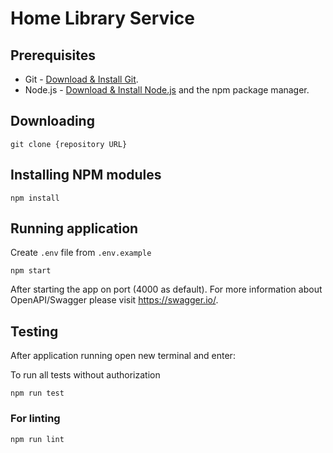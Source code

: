 # Home Library Service

## Prerequisites

- Git - [Download & Install Git](https://git-scm.com/downloads).
- Node.js - [Download & Install Node.js](https://nodejs.org/en/download/) and the npm package manager.

## Downloading

```
git clone {repository URL}
```

## Installing NPM modules

```
npm install
```

## Running application

Create `.env` file from `.env.example`

```
npm start
```

After starting the app on port (4000 as default).
For more information about OpenAPI/Swagger please visit https://swagger.io/.

## Testing

After application running open new terminal and enter:

To run all tests without authorization

```
npm run test
```

### For linting

```
npm run lint
```
